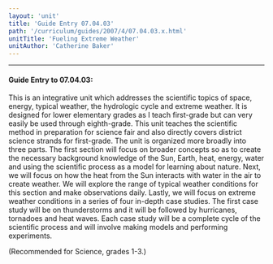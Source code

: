 ```yaml
---
layout: 'unit'
title: 'Guide Entry 07.04.03'
path: '/curriculum/guides/2007/4/07.04.03.x.html'
unitTitle: 'Fueling Extreme Weather'
unitAuthor: 'Catherine Baker'
---
```


<body>
<hr/>
 <h4>
  Guide Entry to 07.04.03:
 </h4>
 <p>
  This is an integrative unit which addresses the scientific topics of space, energy, typical weather, the hydrologic cycle and extreme weather. It is designed for lower elementary grades as I teach first-grade but can very easily be used through eighth-grade. This unit teaches the scientific method in preparation for science fair and also directly covers district science strands for first-grade. The unit is organized more broadly into three parts. The first section will focus on broader concepts so as to create the necessary background knowledge of the Sun, Earth, heat, energy, water and using the scientific process as a model for learning about nature. Next, we will focus on how the heat from the Sun interacts with water in the air to create weather. We will explore the range of typical weather conditions for this section and make observations daily. Lastly, we will focus on extreme weather conditions in a series of four in-depth case studies. The first case study will be on thunderstorms and it will be followed by hurricanes, tornadoes and heat waves. Each case study will be a complete cycle of the scientific process and will involve making models and performing experiments.
 </p>
<p>
  (Recommended for Science, grades 1-3.)
 </p>

</body>
